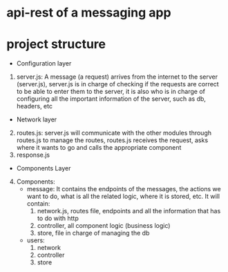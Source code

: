 # api-rest of a messaging app

# project structure
- Configuration layer
1. server.js: A message (a request) arrives from the internet to the server (server.js), server.js is in charge of checking if the requests are correct to be able to enter them to the server, it is also who is in charge of configuring all the important information of the server, such as db, headers, etc
- Network layer
2. routes.js: server.js will communicate with the other modules through routes.js to manage the routes, routes.js receives the request, asks where it wants to go and calls the appropriate component
3. response.js
- Components Layer
4. Components:
    * message: It contains the endpoints of the messages, the actions we want to do, what is all the related logic, where it is stored, etc. It will contain:
        1) network.js, routes file, endpoints and all the information that has to do with http
        2) controller, all component logic (business logic)
        3) store, file in charge of managing the db
    * users:
        1) network
        2) controller
        3) store
